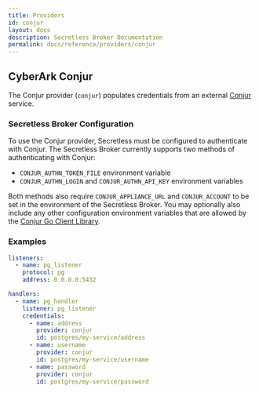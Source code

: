 ```yaml
---
title: Providers
id: conjur
layout: docs
description: Secretless Broker Documentation
permalink: docs/reference/providers/conjur
---
```


## CyberArk Conjur
The Conjur provider (`conjur`) populates credentials from an external
[Conjur](https://www.conjur.org) service.

### Secretless Broker Configuration
To use the Conjur provider, Secretless must be configured to authenticate with
Conjur. The Secretless Broker currently supports two methods of authenticating
with Conjur:
- `CONJUR_AUTHN_TOKEN_FILE` environment variable
- `CONJUR_AUTHN_LOGIN` and `CONJUR_AUTHN_API_KEY` environment variables

Both methods also require `CONJUR_APPLIANCE_URL` and `CONJUR_ACCOUNT` to
be set in the environment of the Secretless Broker. You may optionally
also include any other configuration environment variables that are
allowed by the [Conjur Go Client Library](https://github.com/cyberark/conjur-api-go).

### Examples
``` yaml
listeners:
  - name: pg_listener
    protocol: pg
    address: 0.0.0.0:5432

handlers:
  - name: pg_handler
    listener: pg_listener
    credentials:
      - name: address
        provider: conjur
        id: postgres/my-service/address
      - name: username
        provider: conjur
        id: postgres/my-service/username
      - name: password
        provider: conjur
        id: postgres/my-service/password
```

